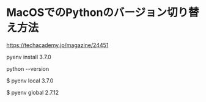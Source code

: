 # MacOSでのPythonのバージョン切り替え方法

https://techacademy.jp/magazine/24451

pyenv install 3.7.0

python --version

$ pyenv local 3.7.0

$ pyenv global 2.7.12

